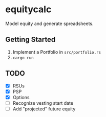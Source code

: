 # equitycalc

Model equity and generate spreadsheets.

## Getting Started
1. Implement a Portfolio in `src/portfolio.rs`
1. `cargo run`

## TODO
- [x] RSUs
- [x] PSP
- [x] Options
- [ ] Recognize vesting start date
- [ ] Add "projected" future equity
